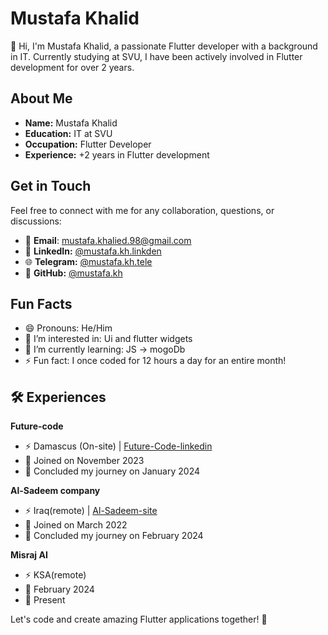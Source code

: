 # Mustafa Khalid
👋 Hi, I'm Mustafa Khalid, a passionate Flutter developer with a background in IT. Currently studying at SVU, I have been actively involved in Flutter development for over 2 years.

## About Me
- **Name:** Mustafa Khalid
- **Education:** IT at SVU
- **Occupation:** Flutter Developer
- **Experience:** +2 years in Flutter development

## Get in Touch
Feel free to connect with me for any collaboration, questions, or discussions:

- 📧 **Email**: [mustafa.khalied.98@gmail.com](mustafa.khalied.98@gmail.com)
- 🔗 **LinkedIn:** [@mustafa.kh.linkden](https://www.linkedin.com/in/mustafa-suliman-951935155/)
- 🌐 **Telegram:** [@mustafa.kh.tele](https://t.me/Mustafakh3661)
- 🚀 **GitHub:** [@mustafa.kh](https://github.com/mustafakh366)


## Fun Facts

- 😄 Pronouns: He/Him
- 👀 I’m interested in: Ui and flutter widgets
- 🌱 I’m currently learning: JS -> mogoDb
- ⚡ Fun fact: I once coded for 12 hours a day for an entire month!

## 🛠️ Experiences
 **Future-code**
- ⚡ Damascus (On-site) | [Future-Code-linkedin](https://www.linkedin.com/company/0future-code/)
- 🚀 Joined on November 2023
- 🏁 Concluded my journey on January 2024

 **Al-Sadeem company**
- ⚡ Iraq(remote) | [Al-Sadeem-site](https://alsadeem.net/)
- 🚀 Joined on March 2022
- 🏁 Concluded my journey on February 2024

**Misraj AI**
- ⚡ KSA(remote)
- 🚀 February 2024
- 🏁 Present


Let's code and create amazing Flutter applications together! 🚀
